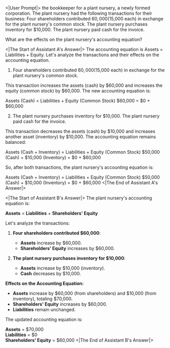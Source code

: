 <|User Prompt|>
the bookkeeper for a plant nursery, a newly formed corporation. The plant nursery had the following transactions for their business:
    Four shareholders contributed $60,000 ($15,000 each) in exchange for the plant nursery's common stock.
    The plant nursery purchases inventory for $10,000. The plant nursery paid cash for the invoice. 

What are the effects on the plant nursery's accounting equation?


<|The Start of Assistant A's Answer|>
The accounting equation is Assets = Liabilities + Equity. Let's analyze the transactions and their effects on the accounting equation.

1. Four shareholders contributed $60,000 ($15,000 each) in exchange for the plant nursery's common stock.

This transaction increases the assets (cash) by $60,000 and increases the equity (common stock) by $60,000. The new accounting equation is:

Assets (Cash) = Liabilities + Equity (Common Stock)
$60,000 = $0 + $60,000

2. The plant nursery purchases inventory for $10,000. The plant nursery paid cash for the invoice.

This transaction decreases the assets (cash) by $10,000 and increases another asset (inventory) by $10,000. The accounting equation remains balanced:

Assets (Cash + Inventory) = Liabilities + Equity (Common Stock)
$50,000 (Cash) + $10,000 (Inventory) = $0 + $60,000

So, after both transactions, the plant nursery's accounting equation is:

Assets (Cash + Inventory) = Liabilities + Equity (Common Stock)
$50,000 (Cash) + $10,000 (Inventory) = $0 + $60,000
<|The End of Assistant A's Answer|>

<|The Start of Assistant B's Answer|>
The plant nursery's accounting equation is:

**Assets** = **Liabilities** + **Shareholders' Equity**

Let's analyze the transactions:

1. **Four shareholders contributed $60,000**:
   - **Assets** increase by $60,000.
   - **Shareholders' Equity** increases by $60,000.

2. **The plant nursery purchases inventory for $10,000**:
   - **Assets** increase by $10,000 (inventory).
   - **Cash** decreases by $10,000.

**Effects on the Accounting Equation:**

- **Assets** increase by $60,000 (from shareholders) and $10,000 (from inventory), totaling $70,000.
- **Shareholders' Equity** increases by $60,000.
- **Liabilities** remain unchanged.

The updated accounting equation is:

**Assets** = $70,000  
**Liabilities** = $0  
**Shareholders' Equity** = $60,000
<|The End of Assistant B's Answer|>